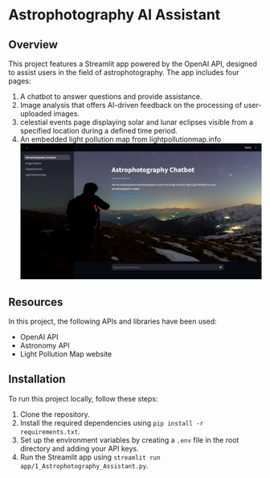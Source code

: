 # Astrophotography AI Assistant

## Overview
This project features a Streamlit app powered by the OpenAI API, designed to assist users in the field of astrophotography. The app includes four pages:

1. A chatbot to answer questions and provide assistance.
2. Image analysis that offers AI-driven feedback on the processing of user-uploaded images.
3. celestial events page displaying solar and lunar eclipses visible from a specified location during a defined time period.
4. An embedded light pollution map from lightpollutionmap.info
![A screenshot of the app](https://github.com/amirrezakamkar/astrophotography_assistant/blob/main/Demo.jpg)
## Resources
In this project, the following APIs and libraries have been used:
- OpenAI API
- Astronomy API
- Light Pollution Map website

## Installation
To run this project locally, follow these steps:
1. Clone the repository.
2. Install the required dependencies using ```pip install -r requirements.txt```.
3. Set up the environment variables by creating a ```.env``` file in the root directory and adding your API keys.
4. Run the Streamlit app using ```streamlit run app/1_Astrophotography_Assistant.py```.


